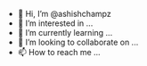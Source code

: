- 👋 Hi, I’m @ashishchampz
- 👀 I’m interested in ...
- 🌱 I’m currently learning ...
- 💞️ I’m looking to collaborate on ...
- 📫 How to reach me ...

<!---
ashishchampz/ashishchampz is a ✨ special ✨ repository because its `README.md` (this file) appears on your GitHub profile.
You can click the Preview link to take a look at your changes.
--->
